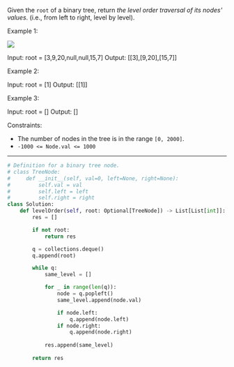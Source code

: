 Given the `root` of a binary tree, return _the level order traversal of its nodes' values_. (i.e., from left to right, level by level).

Example 1:

![](https://assets.leetcode.com/uploads/2021/02/19/tree1.jpg)

Input: root = [3,9,20,null,null,15,7]
Output: [[3],[9,20],[15,7]]

Example 2:

Input: root = [1]
Output: [[1]]

Example 3:

Input: root = []
Output: []

Constraints:

- The number of nodes in the tree is in the range `[0, 2000]`.
- `-1000 <= Node.val <= 1000`

---

```python
# Definition for a binary tree node.
# class TreeNode:
#     def __init__(self, val=0, left=None, right=None):
#         self.val = val
#         self.left = left
#         self.right = right
class Solution:
    def levelOrder(self, root: Optional[TreeNode]) -> List[List[int]]:
        res = []

        if not root:
            return res

        q = collections.deque()
        q.append(root)

        while q:
            same_level = []

            for _ in range(len(q)):
                node = q.popleft()
                same_level.append(node.val)

                if node.left:
                    q.append(node.left)
                if node.right:
                    q.append(node.right)
            
            res.append(same_level)
        
        return res
```